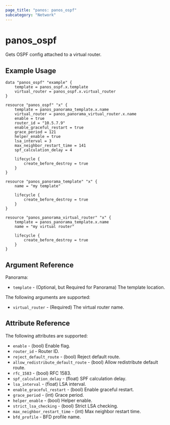 ```yaml
---
page_title: "panos: panos_ospf"
subcategory: "Network"
---
```


# panos_ospf

Gets OSPF config attached to a virtual router.


## Example Usage

```hcl
data "panos_ospf" "example" {
    template = panos_ospf.x.template
    virtual_router = panos_ospf.x.virtual_router
}

resource "panos_ospf" "x" {
    template = panos_panorama_template.x.name
    virtual_router = panos_panorama_virtual_router.x.name
    enable = true
    router_id = "10.5.7.9"
    enable_graceful_restart = true
    grace_period = 121
    helper_enable = true
    lsa_interval = 3
    max_neighbor_restart_time = 141
    spf_calculation_delay = 4

    lifecycle {
        create_before_destroy = true
    }
}

resource "panos_panorama_template" "x" {
    name = "my template"

    lifecycle {
        create_before_destroy = true
    }
}

resource "panos_panorama_virtual_router" "x" {
    template = panos_panorama_template.x.name
    name = "my virtual router"

    lifecycle {
        create_before_destroy = true
    }
}       
```


## Argument Reference

Panorama:

* `template` - (Optional, but Required for Panorama) The template location.

The following arguments are supported:

* `virtual_router` - (Required) The virtual router name.


## Attribute Reference

The following attributes are supported:

* `enable` - (bool) Enable flag.
* `router_id` - Router ID.
* `reject_default_route` - (bool) Reject default route.
* `allow_redistribute_default_route` - (bool) Allow redistribute default route.
* `rfc_1583` - (bool) RFC 1583.
* `spf_calculation_delay` - (float) SPF calculation delay.
* `lsa_interval` - (float) LSA interval.
* `enable_graceful_restart` - (bool) Enable graceful restart.
* `grace_period` - (int) Grace period.
* `helper_enable` - (bool) Helper enable.
* `strict_lsa_checking` - (bool) Strict LSA checking.
* `max_neighbor_restart_time` - (int) Max neighbor restart time.
* `bfd_profile` - BFD profile name.
